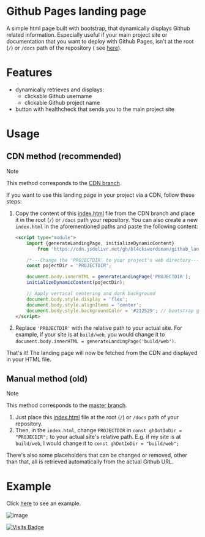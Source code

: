# Github Pages landing page

A simple html page built with bootstrap, that dynamically displays Github related information.
Especially useful if your main project site or documentation that you want to deploy with Github Pages, isn't at the
root (`/`) or `/docs` path of the repository (
see [here](https://docs.github.com/en/pages/getting-started-with-github-pages/configuring-a-publishing-source-for-your-github-pages-site)).

# Features

- dynamically retrieves and displays:
    - clickable Github username
    - clickable Github project name
- button with healthcheck that sends you to the main project site

# Usage

## CDN method (recommended)

> [!NOTE]
> This method corresponds to the [CDN branch](https://github.com/bl4ckswordsman/github_landing_page/tree/cdn).

If you want to use this landing page in your project via a CDN, follow these steps:

1. Copy the content of this [index.html]() file from the CDN branch and place it in the root (`/`) or `/docs` path your
   repository. You can also create a new `index.html` in the aforementioned paths and paste the following content:

    ```html
    <script type="module">
        import {generateLandingPage, initializeDynamicContent}
            from 'https://cdn.jsdelivr.net/gh/bl4ckswordsman/github_landing_page@cdn/ghlp9.js';
    
        /*---Change the 'PROJECTDIR' to your project's web directory---*/
        const pojectDir = 'PROJECTDIR';

        document.body.innerHTML = generateLandingPage('PROJECTDIR');
        initializeDynamicContent(pojectDir);
    
        // Apply vertical centering and dark background
        document.body.style.display = 'flex';
        document.body.style.alignItems = 'center';
        document.body.style.backgroundColor = '#212529'; // bootstrap gray-900
    </script>
    ```

2. Replace `'PROJECTDIR'` with the relative path to your actual site.
   For example, if your site is at `build/web`, you would change it to
   `document.body.innerHTML = generateLandingPage('build/web')`.

That's it! The landing page will now be fetched from the CDN and displayed in your HTML file.

## Manual method (old)

> [!NOTE]
> This method corresponds to the [master branch](https://github.com/bl4ckswordsman/github_landing_page/tree/master).

1. Just place this [index.html](https://github.com/bl4ckswordsman/github_landing_page/tree/master/index.html) file at
   the root (`/`) or `/docs` path of your repository.
2. Then, in the `index.html`, change `PROJECTDIR` in `const ghDotIoDir = "PROJECDIR";` to your actual site's relative
   path. E.g. if my site is at `build/web`, I would change it to `const ghDotIoDir = "build/web";`

There's also some placeholders that can be changed or removed, other than that, all is retrieved automatically from the
actual Github URL.

# Example

Click [here](https://bl4ckswordsman.github.io/abc_app/) to see an example.

![image](https://github.com/bl4ckswordsman/github_landing_page/assets/91825788/d95f4965-07c5-400c-86b0-2efea8a0da99)

[![Visits Badge](https://badges.pufler.dev/visits/bl4ckswordsman/github_landing_page)](https://github.com/bl4ckswordsman)
